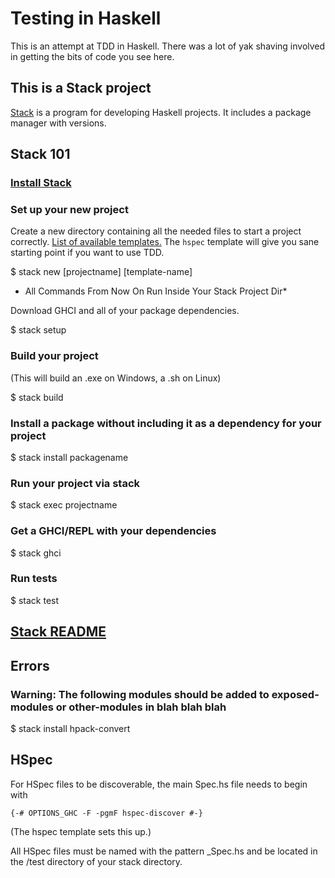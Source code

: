 # Testing in Haskell

This is an attempt at TDD in Haskell. There was a lot of yak shaving involved in getting the bits of code you see here.

## This is a Stack project
[Stack](https://docs.haskellstack.org/en/stable/README/) is a program for developing Haskell projects. It includes a package manager with versions.

## Stack 101
### [Install Stack](https://docs.haskellstack.org/en/stable/README/#how-to-install)

### Set up your new project
Create a new directory containing all the needed files to start a project correctly. [List of available templates.](https://github.com/commercialhaskell/stack-templates) The `hspec` template will give you  sane starting point if you want to use TDD.

$ stack new [projectname] [template-name]

* All Commands From Now On Run Inside Your Stack Project Dir*

Download GHCI and all of your package dependencies.

$ stack setup

### Build your project
(This will build an .exe on Windows, a .sh on Linux)

$ stack build

### Install a package without including it as a dependency for your project 

$ stack install packagename

### Run your project via stack

$ stack exec projectname

### Get a GHCI/REPL with your dependencies

$ stack ghci

### Run tests

$ stack test

## [Stack README](https://docs.haskellstack.org/en/stable/README)

## Errors

### Warning: The following modules should be added to exposed-modules or other-modules in blah blah blah

$ stack install hpack-convert 

## HSpec
For HSpec files to be discoverable, the main Spec.hs file needs to begin with 

```
{-# OPTIONS_GHC -F -pgmF hspec-discover #-}
```

(The hspec template sets this up.)

All HSpec files must be named with the pattern _Spec.hs and be located in the /test directory of your stack directory.
